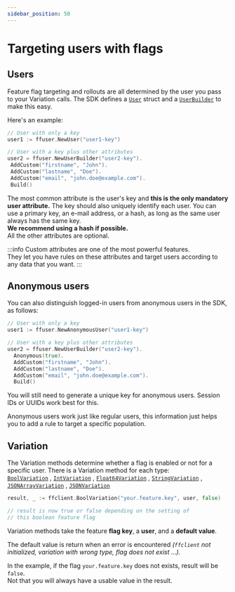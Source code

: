 ```yaml
---
sidebar_position: 50
---
```


# Targeting users with flags

## Users
Feature flag targeting and rollouts are all determined by the user you pass to your Variation calls.
The SDK defines a [`User`](https://pkg.go.dev/github.com/thomaspoignant/go-feature-flag/ffuser#User) struct and a [`UserBuilder`](https://pkg.go.dev/github.com/thomaspoignant/go-feature-flag/ffuser#UserBuilder) to make this easy.

Here's an example:

```go linenums="1"
// User with only a key
user1 := ffuser.NewUser("user1-key")

// User with a key plus other attributes
user2 = ffuser.NewUserBuilder("user2-key").
 AddCustom("firstname", "John").
 AddCustom("lastname", "Doe").
 AddCustom("email", "john.doe@example.com").
 Build()
```

The most common attribute is the user's key and **this is the only mandatory user attribute.** 
The key should also uniquely identify each user. You can use a primary key, an e-mail address, or a hash, as long as the same user always has the same key.  
**We recommend using a hash if possible.**    
All the other attributes are optional.

:::info
Custom attributes are one of the most powerful features.  
They let you have rules on these attributes and target users according to any data that you want.
:::

## Anonymous users
You can also distinguish logged-in users from anonymous users in the SDK, as follows:

```go linenums="1"
// User with only a key
user1 := ffuser.NewAnonymousUser("user1-key")

// User with a key plus other attributes
user2 = ffuser.NewUserBuilder("user2-key").
  Anonymous(true).
  AddCustom("firstname", "John").
  AddCustom("lastname", "Doe").
  AddCustom("email", "john.doe@example.com").
  Build()
```
You will still need to generate a unique key for anonymous users. Session IDs or UUIDs work best for this.

Anonymous users work just like regular users, this information just helps you to add a rule to target a specific population.

## Variation
The Variation methods determine whether a flag is enabled or not for a specific user.
There is a Variation method for each type:   
[`BoolVariation`](https://pkg.go.dev/github.com/thomaspoignant/go-feature-flag#BoolVariation) , [`IntVariation`](https://pkg.go.dev/github.com/thomaspoignant/go-feature-flag#IntVariation)
, [`Float64Variation`](https://pkg.go.dev/github.com/thomaspoignant/go-feature-flag#Float64Variation)
, [`StringVariation`](https://pkg.go.dev/github.com/thomaspoignant/go-feature-flag#StringVariation)
, [`JSONArrayVariation`](https://pkg.go.dev/github.com/thomaspoignant/go-feature-flag#JSONArrayVariation)
, [`JSONVariation`](https://pkg.go.dev/github.com/thomaspoignant/go-feature-flag#JSONVariation)

```go linenums="1"
result, _ := ffclient.BoolVariation("your.feature.key", user, false)

// result is now true or false depending on the setting of
// this boolean feature flag
```
Variation methods take the feature **flag key**, a **user**, and a **default value**.

The default value is return when an error is encountered _(`ffclient` not initialized, variation with wrong type, flag does not exist ...)._

In the example, if the flag `your.feature.key` does not exists, result will be `false`.  
Not that you will always have a usable value in the result. 
